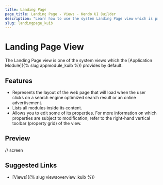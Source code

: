 ```yaml
---
title: Landing Page
page_title: Landing Page - Views - Kendo UI Builder
description: "Learn how to use the system Landing Page view which is provided by the Kendo UI Builder tool for creating and managing Angular and AngularJS-based web applications."
slug: landingpage_kuib
---
```


# Landing Page View

The Landing Page view is one of the system views which the [Application Module]({% slug appmodule_kuib %}) provides by default.

## Features

* Represents the layout of the web page that will load when the user clicks on a search engine optimized search result or an online advertisement.
* Lists all modules inside its content.  
* Allows you to edit some of its properties. For more information on which properties are subject to modification, refer to the right-hand vertical toolbar (property grid) of the view.

## Preview

// screen

## Suggested Links

* [Views]({% slug viewsoverview_kuib %})
